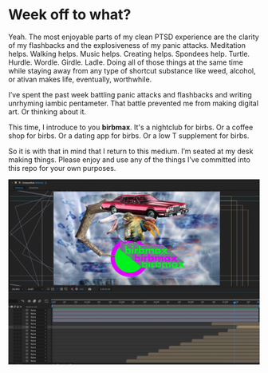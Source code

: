 # Week off to what?

Yeah. The most enjoyable parts of my clean PTSD experience are the clarity of my flashbacks and the explosiveness of my panic attacks. Meditation helps. Walking helps. Music helps. Creating helps. Spondees help. Turtle. Hurdle. Wordle. Girdle. Ladle. Doing all of those things at the same time while staying away from any type of shortcut substance like weed, alcohol, or ativan makes life, eventually, worthwhile.

I’ve spent the past week battling panic attacks and flashbacks and writing unrhyming iambic pentameter. That battle prevented me from making digital art. Or thinking about it.

This time, I introduce to you **birbmax**. It's a nightclub for birbs. Or a coffee shop for birbs. Or a dating app for birbs. Or a low T supplement for birbs.

So it is with that in mind that I return to this medium. I’m seated at my desk making things. Please enjoy and use any of the things I’ve committed into this repo for your own purposes.

![Alt text](<Screenshot 2023-09-14 at 5.41.45 PM.png>)

